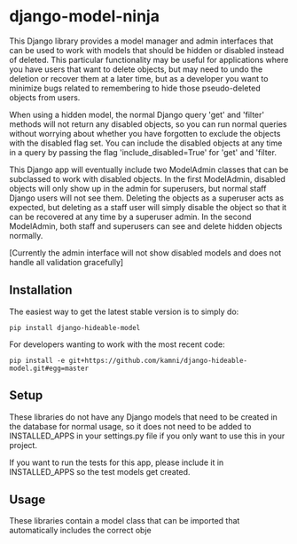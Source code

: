 # django-model-ninja

This Django library provides a model manager and admin interfaces that can be
used to work with models that should be hidden or disabled instead of deleted.
This particular functionality may be useful for applications where you have
users that want to delete objects, but may need to undo the deletion or recover
them at a later time, but as a developer you want to minimize bugs related to
remembering to hide those pseudo-deleted objects from users.

When using a hidden model, the normal Django query 'get' and 'filter' methods
will not return any disabled objects, so you can run normal queries without
worrying about whether you have forgotten to exclude the objects with the
disabled flag set. You can include the disabled objects at any time in a query
by passing the flag 'include_disabled=True' for 'get' and 'filter.

This Django app will eventually include two ModelAdmin classes that can be
subclassed to work with disabled objects. In the first ModelAdmin, disabled
objects will only show up in the admin for superusers, but normal staff Django
users will not see them. Deleting the objects as a superuser acts as expected,
but deleting as a staff user will simply disable the object so that it can be
recovered at any time by a superuser admin. In the second ModelAdmin, both
staff and superusers can see and delete hidden objects normally.

[Currently the admin interface will not show disabled models and does not
handle all validation gracefully]

## Installation

The easiest way to get the latest stable version is to simply do:

    pip install django-hideable-model

For developers wanting to work with the most recent code:

    pip install -e git+https://github.com/kamni/django-hideable-model.git#egg=master

## Setup

These libraries do not have any Django models that need to be created in the
database for normal usage, so it does not need to be added to INSTALLED_APPS in
your settings.py file if you only want to use this in your project.

If you want to run the tests for this app, please include it in INSTALLED_APPS
so the test models get created.

## Usage

These libraries contain a model class that can be imported that automatically
includes the correct obje